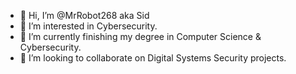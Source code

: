 - 👋 Hi, I’m @MrRobot268 aka Sid
- 👀 I’m interested in Cybersecurity.
- 🌱 I’m currently finishing my degree in Computer Science & Cybersecurity.
- 💞️ I’m looking to collaborate on Digital Systems Security projects.


